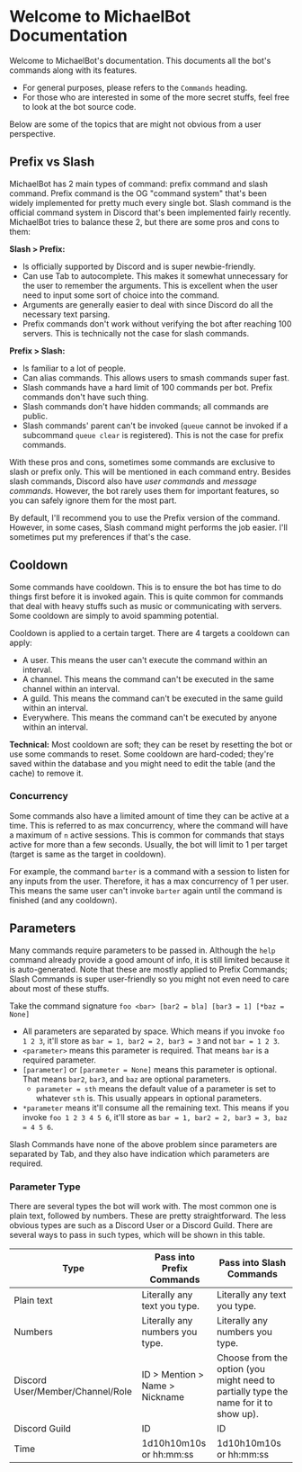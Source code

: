 # Welcome to MichaelBot Documentation

Welcome to MichaelBot's documentation. This documents all the bot's commands along with its features.

- For general purposes, please refers to the `Commands` heading.
- For those who are interested in some of the more secret stuffs, feel free to look at the bot source code.

Below are some of the topics that are might not obvious from a user perspective.

## Prefix vs Slash

MichaelBot has 2 main types of command: prefix command and slash command. Prefix command is the OG "command system" that's been widely implemented for pretty much every single bot. Slash command is the official command system in Discord that's been implemented fairly recently. MichaelBot tries to balance these 2, but there are some pros and cons to them:

**Slash > Prefix:**

- Is officially supported by Discord and is super newbie-friendly.
- Can use Tab to autocomplete. This makes it somewhat unnecessary for the user to remember the arguments. This is excellent when the user need to input some sort of choice into the command.
- Arguments are generally easier to deal with since Discord do all the necessary text parsing.
- Prefix commands don't work without verifying the bot after reaching 100 servers. This is technically not the case for slash commands.

**Prefix > Slash:**

- Is familiar to a lot of people.
- Can alias commands. This allows users to smash commands super fast.
- Slash commands have a hard limit of 100 commands per bot. Prefix commands don't have such thing.
- Slash commands don't have hidden commands; all commands are public.
- Slash commands' parent can't be invoked (`queue` cannot be invoked if a subcommand `queue clear` is registered). This is not the case for prefix commands.

With these pros and cons, sometimes some commands are exclusive to slash or prefix only. This will be mentioned in each command entry. Besides slash commands, Discord also have *user commands* and *message commands*. However, the bot rarely uses them for important features, so you can safely ignore them for the most part.

By default, I'll recommend you to use the Prefix version of the command. However, in some cases, Slash command might performs the job easier. I'll sometimes put my preferences if that's the case.

## Cooldown

Some commands have cooldown. This is to ensure the bot has time to do things first before it is invoked again. This is quite common for commands that deal with heavy stuffs such as music or communicating with servers. Some cooldown are simply to avoid spamming potential.

Cooldown is applied to a certain target. There are 4 targets a cooldown can apply:

- A user. This means the user can't execute the command within an interval.
- A channel. This means the command can't be executed in the same channel within an interval.
- A guild. This means the command can't be executed in the same guild within an interval.
- Everywhere. This means the command can't be executed by anyone within an interval.

**Technical:** Most cooldown are soft; they can be reset by resetting the bot or use some commands to reset. Some cooldown are hard-coded; they're saved within the database and you might need to edit the table (and the cache) to remove it.

### Concurrency

Some commands also have a limited amount of time they can be active at a time. This is referred to as max concurrency, where the command will have a maximum of `n` active sessions. This is common for commands that stays active for more than a few seconds. Usually, the bot will limit to 1 per target (target is same as the target in cooldown).

For example, the command `barter` is a command with a session to listen for any inputs from the user. Therefore, it has a max concurrency of 1 per user. This means the same user can't invoke `barter` again until the command is finished (and any cooldown).

## Parameters

Many commands require parameters to be passed in. Although the `help` command already provide a good amount of info, it is still limited because it is auto-generated. Note that these are mostly applied to Prefix Commands; Slash Commands is super user-friendly so you might not even need to care about most of these stuffs.

Take the command signature `foo <bar> [bar2 = bla] [bar3 = 1] [*baz = None]`

- All parameters are separated by space. Which means if you invoke `foo 1 2 3`, it'll store as `bar = 1, bar2 = 2, bar3 = 3` and not `bar = 1 2 3`.
- `<parameter>` means this parameter is required. That means `bar` is a required parameter.
- `[parameter]` or `[parameter = None]` means this parameter is optional. That means `bar2`, `bar3`, and `baz` are optional parameters.
    - `parameter = sth` means the default value of a parameter is set to whatever `sth` is. This usually appears in optional parameters.
- `*parameter` means it'll consume all the remaining text. This means if you invoke `foo 1 2 3 4 5 6`, it'll store as `bar = 1, bar2 = 2, bar3 = 3, baz = 4 5 6`.

Slash Commands have none of the above problem since parameters are separated by Tab, and they also have indication which parameters are required.

### Parameter Type

There are several types the bot will work with. The most common one is plain text, followed by numbers. These are pretty straightforward. The less obvious types are such as a Discord User or a Discord Guild. There are several ways to pass in such types, which will be shown in this table.

| Type                             | Pass into Prefix Commands       | Pass into Slash Commands                                                              |
|----------------------------------|---------------------------------|---------------------------------------------------------------------------------------|
| Plain text                       | Literally any text you type.    | Literally any text you type.                                                          |
| Numbers                          | Literally any numbers you type. | Literally any numbers you type.                                                       |
| Discord User/Member/Channel/Role | ID > Mention > Name > Nickname  | Choose from the option (you might need to partially type the name for it to show up). |
| Discord Guild                    | ID                              | ID                                                                                    |
| Time                             | 1d10h10m10s or hh:mm:ss         | 1d10h10m10s or hh:mm:ss                                                               |
